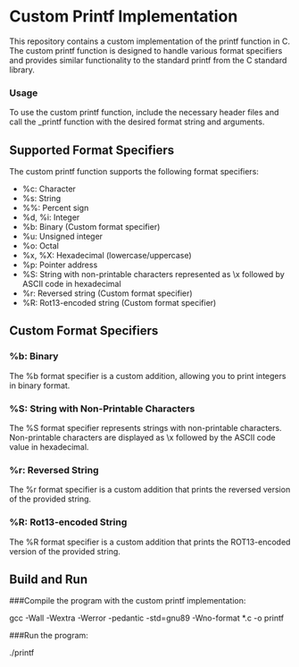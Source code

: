 # Custom Printf Implementation

This repository contains a custom implementation of the printf function in C. The custom printf function is designed to handle various format specifiers and provides similar functionality to the standard printf from the C standard library.

### Usage

To use the custom printf function, include the necessary header files and call the _printf function with the desired format string and arguments.

## Supported Format Specifiers

The custom printf function supports the following format specifiers:

- %c: Character
- %s: String
- %%: Percent sign
- %d, %i: Integer
- %b: Binary (Custom format specifier)
- %u: Unsigned integer
- %o: Octal
- %x, %X: Hexadecimal (lowercase/uppercase)
- %p: Pointer address
- %S: String with non-printable characters represented as \x followed by ASCII code in hexadecimal
- %r: Reversed string (Custom format specifier)
- %R: Rot13-encoded string (Custom format specifier)

## Custom Format Specifiers

### %b: Binary
The %b format specifier is a custom addition, allowing you to print integers in binary format.

### %S: String with Non-Printable Characters
The %S format specifier represents strings with non-printable characters. Non-printable characters are displayed as \x followed by the ASCII code value in hexadecimal.

### %r: Reversed String
The %r format specifier is a custom addition that prints the reversed version of the provided string.

### %R: Rot13-encoded String
The %R format specifier is a custom addition that prints the ROT13-encoded version of the provided string.

## Build and Run

###Compile the program with the custom printf implementation:

gcc -Wall -Wextra -Werror -pedantic -std=gnu89 -Wno-format *.c -o printf

###Run the program:

./printf
